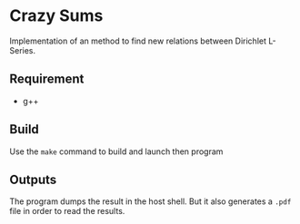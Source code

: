 # Crazy Sums

Implementation of an method to find new relations between Dirichlet L-Series.

## Requirement

* g++

## Build

Use the `make` command to build and launch then program


## Outputs

The program dumps the result in the host shell. But it also generates a `.pdf` file in order to read the results.
